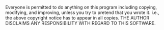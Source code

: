  Everyone is permitted to do anything on this program including copying, modifying, and improving, unless you try to pretend that you wrote it. i.e., the above copyright notice has to appear in all copies. THE AUTHOR DISCLAIMS ANY RESPONSIBILITY WITH REGARD TO THIS SOFTWARE.